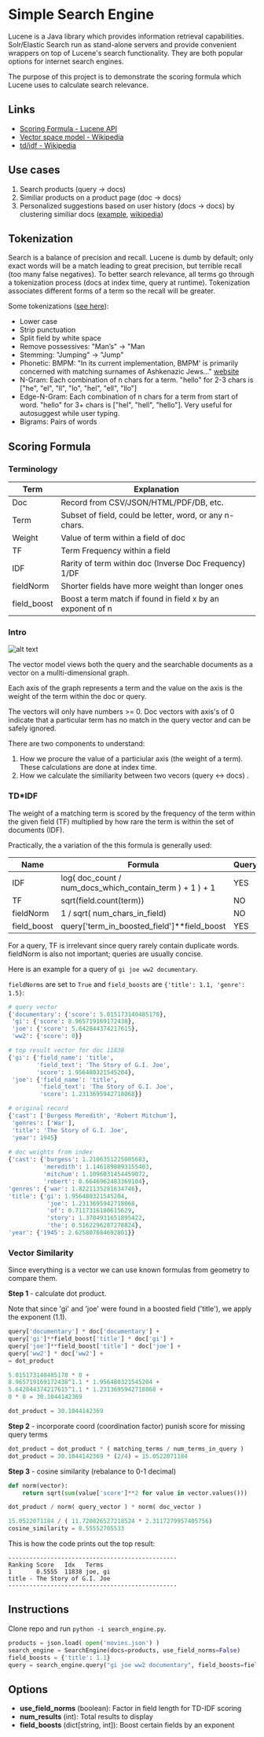 # Simple Search Engine

Lucene is a Java library which provides information retrieval capabilities. Solr/Elastic Search run as stand-alone servers and provide convenient wrappers on top of Lucene's search functionality. They are both popular options for internet search engines.

The purpose of this project is to demonstrate the scoring formula which Lucene uses to calculate search relevance.

## Links

- [Scoring Formula - Lucene API](https://lucene.apache.org/core/8_0_0/core/org/apache/lucene/search/similarities/TFIDFSimilarity.html)
- [Vector space model - Wikipedia](https://en.wikipedia.org/wiki/Vector_space_model)
- [td/idf - Wikipedia](https://en.wikipedia.org/wiki/Tf%E2%80%93idf)

## Use cases

1. Search products (query -> docs)
2. Similiar products  on a product page (doc -> docs)
3. Personalized suggestions based on user history (docs -> docs) by clustering similiar docs ([example](http://benalexkeen.com/k-means-clustering-in-python/), [wikipedia](https://en.wikipedia.org/wiki/K-means_clustering))

## Tokenization

Search is a balance of precision and recall. Lucene is dumb by default; only exact words will be a match leading to great precision, but terrible recall (too many false negatives). To better search relevance, all terms go through a tokenization process (docs at index time, query at runtime). Tokenization associates different forms of a term so the recall will be greater.

Some tokenizations ([see here](https://lucene.apache.org/solr/guide/7_6/filter-descriptions.html)):

- Lower case
- Strip punctuation
- Split field by white space
- Remove possessives: "Man’s" -> "Man
- Stemming: "Jumping" -> "Jump"
- Phonetic: BMPM: "In its current implementation, BMPM' is primarily concerned with matching surnames of Ashkenazic Jews..." [website](https://stevemorse.org/phonetics/bmpm.htm)
- N-Gram: Each combination of n chars for a term. "hello" for 2-3 chars is ["he", "el", "ll", "lo", "hel", "ell", "llo"]
- Edge-N-Gram: Each combination of n chars for a term from start of word. "hello" for 3+ chars is ["hel", "hell", "hello"]. Very useful for autosuggest while user typing.
- Bigrams: Pairs of words

## Scoring Formula

### Terminology

| Term        | Explanation                                                |
| ----------- | ---------------------------------------------------------- |
| Doc         | Record from CSV/JSON/HTML/PDF/DB, etc.                     |
| Term        | Subset of field, could be letter, word, or any n-chars.    |
| Weight      | Value of term within a field of doc                        |
| TF          | Term Frequency within a field                              |
| IDF         | Rarity of term within doc (Inverse Doc Frequency) 1/DF     |
| fieldNorm   | Shorter fields have more weight than longer ones           |
| field_boost | Boost a term match if found in field x by an exponent of n |

### Intro

![alt text](https://www.intmath.com/vectors/img/235-3D-vector.png)

The vector model views both the query and the searchable documents as a vector on a mullti-dimensional graph.

Each axis of the graph represents a term and the value on the axis is the weight of the term within the doc or query.

The vectors will only have numbers >= 0. Doc vectors with axis's of 0 indicate that a particular term has no match in the query vector and can be safely ignored.

There are two components to understand:

1. How we procure the value of a particiular axis (the weight of a term). These calculations are done at index time.
2. How we calculate the similiarity between two vecors (query <-> docs) .

### TD*IDF

The weight of a matching term is scored by the frequency of the term within the given field (TF) multiplied by how rare the term is within the set of documents (IDF).

Practically, the a variation of the this formula is generally used:

| Name        | Formula                                                  | Query | Document |
| ----------- | -------------------------------------------------------- | ----- | -------- |
| IDF         | log( doc_count / num_docs_which_contain_term ) + 1 ) + 1 | YES   | YES      |
| TF          | sqrt(field.count(term))                                  | NO    | YES      |
| fieldNorm   | 1 / sqrt( num_chars_in_field)                            | NO    | YES      |
| field_boost | query['term_in_boosted_field']\*\*field_boost            | YES   | NO       |

For a query, TF is irrelevant since query rarely contain duplicate words. fieldNorm is also not important; queries are usually concise.

Here is an example for a query of `gi joe ww2 documentary`. 

`fieldNorms` are set to `True` and `field_boosts` are `{'title': 1.1, 'genre': 1.5}`:

```python
# query vector
{'documentary': {'score': 5.015173140485178},
 'gi': {'score': 8.965719169172438},
 'joe': {'score': 5.642844374217615},
 'ww2': {'score': 0}}

# top result vector for doc 11838
{'gi': {'field_name': 'title',
        'field_text': 'The Story of G.I. Joe',
        'score': 1.956480321545204},
 'joe': {'field_name': 'title',
         'field_text': 'The Story of G.I. Joe',
         'score': 1.2313695942718068}}

# original record
{'cast': ['Burgess Meredith', 'Robert Mitchum'],
 'genres': ['War'],
 'title': 'The Story of G.I. Joe',
 'year': 1945}
 
# doc weights from index
{'cast': {'burgess': 1.2106351225005683,
          'meredith': 1.1461898093155403,
          'mitchum': 1.1096031454459072,
          'robert': 0.6646962483369104},
'genres': {'war': 1.8221135281634746},
'title': {'gi': 1.956480321545204,
           'joe': 1.2313695942718068,
           'of': 0.7117316180615629,
           'story': 1.3784931651895422,
           'the': 0.5162296287278824},
'year': {'1945': 2.625807684692801}}
```

### Vector Similarity

Since everything is a vector we can use known formulas from geometry to compare them.

**Step 1** - calculate dot product.

Note that since 'gi' and 'joe' were found in a boosted field ('title'), we apply the exponent (1.1).

```python
query['documentary'] * doc['documentary'] +
query['gi']**field_boost['title'] * doc['gi'] +
query['joe']**field_boost['title'] * doc['joe'] +
query['ww2'] * doc['ww2'] +
= dot_product

5.015173140485178 * 0 +
8.965719169172438^1.1 * 1.956480321545204 +
5.642844374217615^1.1 * 1.2313695942718068 +
0 * 0 = 30.1044142369

dot_product = 30.1044142369

```

**Step 2** - incorporate coord (coordination factor) punish score for missing query terms

```python
dot_product = dot_product * ( matching_terms / num_terms_in_query )
dot_product = 30.1044142369 * (2/4) = 15.0522071184
```

**Step 3** - cosine similarity (rebalance to 0-1 decimal)

```python
def norm(vector):
	return sqrt(sum(value['score']**2 for value in vector.values()))

dot_product / norm( query_vector ) * norm( doc_vector )

15.0522071184 / ( 11.720826527218524 * 2.3117279957405756)
cosine_similarity = 0.55552705533
```

This is how the code prints out the top result:

```
------------------------------------------------
Ranking Score   Idx   Terms                         
1       0.5555  11838 joe, gi                       
title - The Story of G.I. Joe
------------------------------------------------
```

## Instructions

Clone repo and run `python -i search_engine.py`.

```python
products = json.load( open('movies.json') )
search_engine = SearchEngine(docs=products, use_field_norms=False)
field_boosts = {'title': 1.1}
query = search_engine.query("gi joe ww2 documentary", field_boosts=field_boosts, num_results=10)

```
## Options

- **use_field_norms** (boolean): Factor in field length for TD-IDF scoring
- **num_results** (int): Total results to display
- **field_boosts** (dict[string, int]): Boost certain fields by an exponent
```
